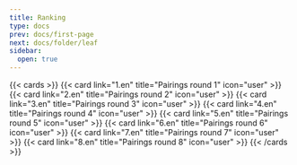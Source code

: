 ```yaml
---
title: Ranking
type: docs
prev: docs/first-page
next: docs/folder/leaf
sidebar:
  open: true
---
```


{{< cards >}}
  {{< card link="1.en" title="Pairings round 1" icon="user" >}}
  {{< card link="2.en" title="Pairings round 2" icon="user" >}}
  {{< card link="3.en" title="Pairings round 3" icon="user" >}}
  {{< card link="4.en" title="Pairings round 4" icon="user" >}}
  {{< card link="5.en" title="Pairings round 5" icon="user" >}}
  {{< card link="6.en" title="Pairings round 6" icon="user" >}}
  {{< card link="7.en" title="Pairings round 7" icon="user" >}}
  {{< card link="8.en" title="Pairings round 8" icon="user" >}}
{{< /cards >}}